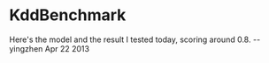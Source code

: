 KddBenchmark
============

Here's the model and the result I tested today, scoring around 0.8. -- yingzhen Apr 22 2013
